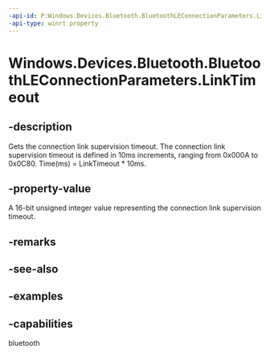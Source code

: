 ```yaml
---
-api-id: P:Windows.Devices.Bluetooth.BluetoothLEConnectionParameters.LinkTimeout
-api-type: winrt property
---
```


# Windows.Devices.Bluetooth.BluetoothLEConnectionParameters.LinkTimeout

<!--
public ushort LinkTimeout { get; }
-->

## -description

Gets the connection link supervision timeout. The connection link supervision timeout is defined in 10ms increments, ranging from 0x000A to 0x0C80. Time(ms) = LinkTimeout * 10ms.

## -property-value

A 16-bit unsigned integer value representing the connection link supervision timeout.

## -remarks

## -see-also

## -examples

## -capabilities
bluetooth
